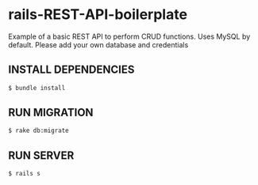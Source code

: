 # rails-REST-API-boilerplate

Example of a basic REST API to perform CRUD functions. Uses MySQL by default. Please add your own database and credentials

## INSTALL DEPENDENCIES
```bash
$ bundle install
```

## RUN MIGRATION
```bash
$ rake db:migrate
```

## RUN SERVER
```bash
$ rails s
```



